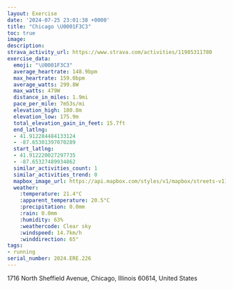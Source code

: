 ```yaml
---
layout: Exercise
date: '2024-07-25 23:01:38 +0000'
title: "Chicago \U0001F3C3"
toc: true
image:
description:
strava_activity_url: https://www.strava.com/activities/11985311780
exercise_data:
  emoji: "\U0001F3C3"
  average_heartrate: 148.9bpm
  max_heartrate: 159.0bpm
  average_watts: 299.8W
  max_watts: 479W
  distance_in_miles: 1.9mi
  pace_per_mile: 7m53s/mi
  elevation_high: 180.8m
  elevation_low: 175.9m
  total_elevation_gain_in_feet: 15.7ft
  end_latlng:
  - 41.912284484133124
  - -87.65301397070289
  start_latlng:
  - 41.912220027297735
  - -87.65327489934862
  similar_activities_count: 1
  similar_activities_trend: 0
  mapbox_image_url: https://api.mapbox.com/styles/v1/mapbox/streets-v11/static/path-5+787af2-1.0(%7Dhy~Fhe_vOcBtBwBrB%7BDlE_AnA_BbCq%40%7C%40p%40w%40tB%7BCFCD%3Fl%40b%40PHr%40GRGt%40o%40jF_Ej%40i%40jA%7B%40dAcAVMj%40c%40n%40_%40zAyA%7C%40i%40VWj%40e%40%5EKVQLOFG%3FIJKRG%5CUvCeCTKF%3FPVLb%40PZPJRGz%40_%40PKbDwCj%40%7B%40TSrBoAbBmAFET%3FZQGJwAdAi%40n%40EBGARU%5EM%5EYf%40UFITe%40%7B%40%5CY%3FSHgBzAyAdAWZc%40%5EU%5C%5D%5CqAx%40w%40l%40q%40VI%40IAKo%40Ui%40GIIASBK%3Fc%40WkAHg%40GOIIUWC),pin-s-s+e5b22e(-87.65541,41.91391),pin-s-f+89ae00(-87.65300000000002,41.91088000000001)/auto/800x800?access_token=pk.eyJ1Ijoiam9zaGJlY2ttYW4iLCJhIjoiY205eWR2aDd1MWZ6djJrbXc4a3M0bWZleiJ9.XiG9OWkNcZk2QzjJbxLB4A
  weather:
    :temperature: 21.4°C
    :apparent_temperature: 20.5°C
    :precipitation: 0.0mm
    :rain: 0.0mm
    :humidity: 63%
    :weathercode: Clear sky
    :windspeed: 14.7km/h
    :winddirection: 65°
tags:
- running
serial_number: 2024.ERE.226
---
```

1716 North Sheffield Avenue, Chicago, Illinois 60614, United States
